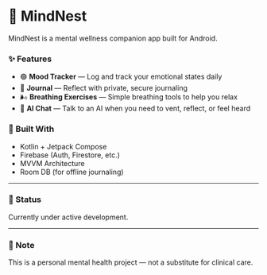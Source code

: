 # 🧠 MindNest

MindNest is a mental wellness companion app built for Android.

### ✨ Features

- 🟢 **Mood Tracker** — Log and track your emotional states daily
- 📓 **Journal** — Reflect with private, secure journaling
- 🌬️ **Breathing Exercises** — Simple breathing tools to help you relax
- 🤖 **AI Chat** — Talk to an AI when you need to vent, reflect, or feel heard

### 📱 Built With

- Kotlin + Jetpack Compose
- Firebase (Auth, Firestore, etc.)
- MVVM Architecture
- Room DB (for offline journaling)

---

### 🚧 Status

Currently under active development.

---

### 📌 Note

This is a personal mental health project — not a substitute for clinical care.
